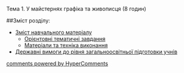 <div id="hypercomments_widget" class="js-hypercomments-widget invisible"></div>

Тема 1.  У майстернях графіка та живописця (8 годин)

##Зміст розділу:

*	[Зміст навчального матеріалу](zmist_navchalnoho_materialu1.md)
	*	[Орієнтовні тематичні завдання](oriientovny_tematychni_zavdannya1.md)
	*	[Матеріали та техніка виконання](materialy_ta_tekhnika_vykonannya1.md)
*	[Державні вимоги до рівня загальноосвітньої підготовки учнів](derzhavni_vymohy_do_rivnya_zahalnoosvitnoi_pidhotovky_uchnyv1.md)

<div class="js-hypercomments-container">
    <a href="http://hypercomments.com" class="hc-link" title="comments widget">comments powered by HyperComments</a>
</div>